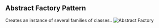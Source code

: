 ## Abstract Factory Pattern ##
Creates an instance of several families of classes..
![Abstract Factory](https://images.viblo.asia/842436c5-bd66-4d15-a18d-f92d99f76739.png)
